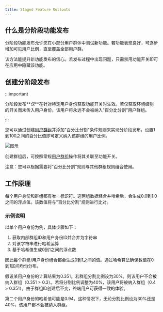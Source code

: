 ```yaml
---
title: Staged Feature Rollouts
---
```


## 什么是分阶段功能发布

分阶段功能发布允许您在小部分用户群体中测试新功能。若功能表现良好，可逐步增加可见用户比例，直至覆盖全部用户群。

该方法能提升新功能发布的信心。若发布过程中出现问题，只需禁用功能开关即可在应用中隐藏该功能。

## 创建分阶段发布

:::important

分阶段发布**_仅_**在针对特定用户身份获取功能开关时生效。若仅获取环境级别的开关而未传入用户身份，该用户将永远不会被纳入"百分比分割"用户群组。

:::

您可以通过创建[用户群组](/basic-features/managing-segments.md)并添加"百分比分割"条件规则来实现分阶段发布。设置1到100之间的百分比值即可定义纳入该群组的用户比例。

![图示](/img/percent-rollout.png)

创建群组后，可按照常规[用户群组](/basic-features/managing-segments.md)操作将其关联至功能开关。

注意：您可以根据需要将"百分比分割"规则与其他群组规则组合使用。

## 工作原理

每个用户身份和群组都有唯一标识符。这两组数据经合并哈希后，会生成0.0到1.0之间的浮点值。该数值将与"百分比分割"规则进行比对。

### 示例说明

以单个用户身份为例，具体步骤如下：

1. 获取内部群组ID和用户身份ID并合并为字符串
2. 对该字符串进行哈希运算
3. 基于哈希值生成0到1之间的浮点数

因此每个群组/用户身份组合都会生成0到1之间的值。通过哈希算法确保数值在0到1区间均匀分布。

假设某用户身份的计算结果为0.351。若群组分割比例设为30%，则该用户不会被纳入群组（0.351 > 0.3）。若将分割比例调整为40%，该用户将被纳入群组（0.4 > 0.351）。由于群组ID创建后不变，终端用户可获得一致的体验。

第二个用户身份的哈希值可能是0.94。这种情况下，无论分割比例设为30%还是40%，该用户都不会被纳入群组。